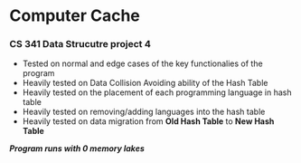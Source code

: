 # Computer Cache
### CS 341 Data Strucutre project 4

- Tested on normal and edge cases of the key functionalies of the program
- Heavily tested on Data Collision Avoiding ability of the Hash Table
- Heavily tested on the placement of each programming language in hash table
- Heavily tested on removing/adding languages into the hash table
- Heavily tested on data migration from **Old Hash Table** to **New Hash Table**

***Program runs with 0 memory lakes*** 
